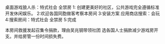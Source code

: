 桌面游戏狼人杀：特式社会 全禁房
1: 创建更美好的社区，公共游戏完全遵循标准开发休闲娱乐。
2:欢迎各国同胞做客考察本房间
3:安装方案  应用商店搜索：会玩
4:搜索房间：特式社会 全禁房
5:完成

本房间救援发起召集令捐款，理由吴兆钢带领社团 选各国人士捐款减少游戏房开支。并给房管一份时间损失费。
